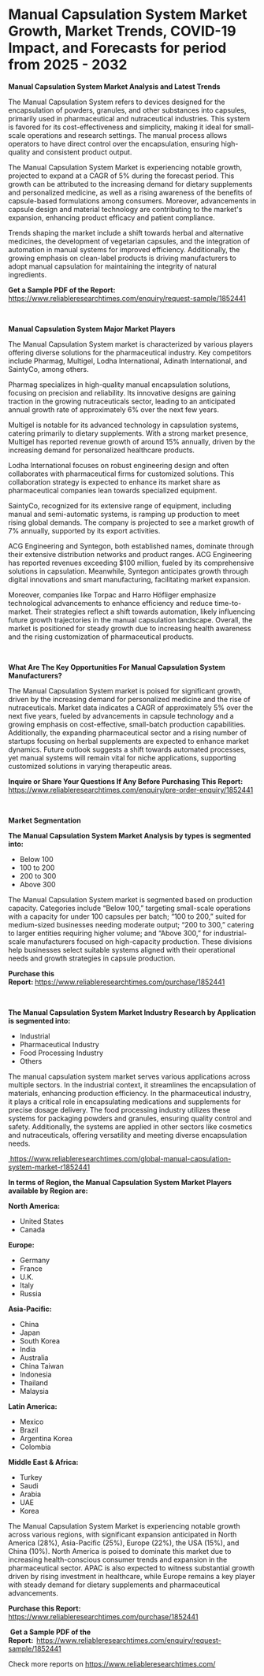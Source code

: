 <p><h1>Manual Capsulation System Market Growth, Market Trends, COVID-19 Impact, and Forecasts for period from 2025 - 2032</h1></p><p><strong>Manual Capsulation System Market Analysis and Latest Trends</strong></p>
<p><p>The Manual Capsulation System refers to devices designed for the encapsulation of powders, granules, and other substances into capsules, primarily used in pharmaceutical and nutraceutical industries. This system is favored for its cost-effectiveness and simplicity, making it ideal for small-scale operations and research settings. The manual process allows operators to have direct control over the encapsulation, ensuring high-quality and consistent product output.</p><p>The Manual Capsulation System Market is experiencing notable growth, projected to expand at a CAGR of 5% during the forecast period. This growth can be attributed to the increasing demand for dietary supplements and personalized medicine, as well as a rising awareness of the benefits of capsule-based formulations among consumers. Moreover, advancements in capsule design and material technology are contributing to the market's expansion, enhancing product efficacy and patient compliance. </p><p>Trends shaping the market include a shift towards herbal and alternative medicines, the development of vegetarian capsules, and the integration of automation in manual systems for improved efficiency. Additionally, the growing emphasis on clean-label products is driving manufacturers to adopt manual capsulation for maintaining the integrity of natural ingredients.</p></p>
<p><strong>Get a Sample PDF of the Report:&nbsp;</strong> <a href="https://www.reliableresearchtimes.com/enquiry/request-sample/1852441?utm_campaign=2793&utm_medium=2&utm_source=Github&utm_content=ia&utm_term=02032025&utm_id=manual-capsulation-system">https://www.reliableresearchtimes.com/enquiry/request-sample/1852441</a></p>
<p>&nbsp;</p>
<p><strong>Manual Capsulation System Major Market Players</strong></p>
<p><p>The Manual Capsulation System market is characterized by various players offering diverse solutions for the pharmaceutical industry. Key competitors include Pharmag, Multigel, Lodha International, Adinath International, and SaintyCo, among others. </p><p>Pharmag specializes in high-quality manual encapsulation solutions, focusing on precision and reliability. Its innovative designs are gaining traction in the growing nutraceuticals sector, leading to an anticipated annual growth rate of approximately 6% over the next few years.</p><p>Multigel is notable for its advanced technology in capsulation systems, catering primarily to dietary supplements. With a strong market presence, Multigel has reported revenue growth of around 15% annually, driven by the increasing demand for personalized healthcare products.</p><p>Lodha International focuses on robust engineering design and often collaborates with pharmaceutical firms for customized solutions. This collaboration strategy is expected to enhance its market share as pharmaceutical companies lean towards specialized equipment.</p><p>SaintyCo, recognized for its extensive range of equipment, including manual and semi-automatic systems, is ramping up production to meet rising global demands. The company is projected to see a market growth of 7% annually, supported by its export activities.</p><p>ACG Engineering and Syntegon, both established names, dominate through their extensive distribution networks and product ranges. ACG Engineering has reported revenues exceeding $100 million, fueled by its comprehensive solutions in capsulation. Meanwhile, Syntegon anticipates growth through digital innovations and smart manufacturing, facilitating market expansion.</p><p>Moreover, companies like Torpac and Harro Höfliger emphasize technological advancements to enhance efficiency and reduce time-to-market. Their strategies reflect a shift towards automation, likely influencing future growth trajectories in the manual capsulation landscape. Overall, the market is positioned for steady growth due to increasing health awareness and the rising customization of pharmaceutical products.</p></p>
<p>&nbsp;</p>
<p><strong>What Are The Key Opportunities For Manual Capsulation System Manufacturers?</strong></p>
<p><p>The Manual Capsulation System market is poised for significant growth, driven by the increasing demand for personalized medicine and the rise of nutraceuticals. Market data indicates a CAGR of approximately 5% over the next five years, fueled by advancements in capsule technology and a growing emphasis on cost-effective, small-batch production capabilities. Additionally, the expanding pharmaceutical sector and a rising number of startups focusing on herbal supplements are expected to enhance market dynamics. Future outlook suggests a shift towards automated processes, yet manual systems will remain vital for niche applications, supporting customized solutions in varying therapeutic areas.</p></p>
<p><strong>Inquire or Share Your Questions If Any Before Purchasing This Report:</strong> <a href="https://www.reliableresearchtimes.com/enquiry/pre-order-enquiry/1852441?utm_campaign=2793&utm_medium=2&utm_source=Github&utm_content=ia&utm_term=02032025&utm_id=manual-capsulation-system">https://www.reliableresearchtimes.com/enquiry/pre-order-enquiry/1852441</a></p>
<p>&nbsp;</p>
<p><strong>Market Segmentation</strong></p>
<p><strong>The Manual Capsulation System Market Analysis by types is segmented into:</strong></p>
<p><ul><li>Below 100</li><li>100 to 200</li><li>200 to 300</li><li>Above 300</li></ul></p>
<p><p>The Manual Capsulation System market is segmented based on production capacity. Categories include “Below 100,” targeting small-scale operations with a capacity for under 100 capsules per batch; “100 to 200,” suited for medium-sized businesses needing moderate output; “200 to 300,” catering to larger entities requiring higher volume; and “Above 300,” for industrial-scale manufacturers focused on high-capacity production. These divisions help businesses select suitable systems aligned with their operational needs and growth strategies in capsule production.</p></p>
<p><strong>Purchase this Report:&nbsp;</strong><a href="https://www.reliableresearchtimes.com/purchase/1852441?utm_campaign=2793&utm_medium=2&utm_source=Github&utm_content=ia&utm_term=02032025&utm_id=manual-capsulation-system">https://www.reliableresearchtimes.com/purchase/1852441</a></p>
<p>&nbsp;</p>
<p><strong>The Manual Capsulation System Market Industry Research by Application is segmented into:</strong></p>
<p><ul><li>Industrial</li><li>Pharmaceutical Industry</li><li>Food Processing Industry</li><li>Others</li></ul></p>
<p><p>The manual capsulation system market serves various applications across multiple sectors. In the industrial context, it streamlines the encapsulation of materials, enhancing production efficiency. In the pharmaceutical industry, it plays a critical role in encapsulating medications and supplements for precise dosage delivery. The food processing industry utilizes these systems for packaging powders and granules, ensuring quality control and safety. Additionally, the systems are applied in other sectors like cosmetics and nutraceuticals, offering versatility and meeting diverse encapsulation needs.</p></p>
<p><a href="https://www.reliableresearchtimes.com/global-manual-capsulation-system-market-r1852441?utm_campaign=2793&utm_medium=2&utm_source=Github&utm_content=ia&utm_term=02032025&utm_id=manual-capsulation-system">&nbsp;https://www.reliableresearchtimes.com/global-manual-capsulation-system-market-r1852441</a></p>
<p><strong>In terms of Region, the Manual Capsulation System Market Players available by Region are:</strong></p>
<p>
    <p> <strong> North America: </strong>
        <ul>
            <li>United States</li>
            <li>Canada</li>
        </ul>
        </p> 
    <p> <strong> Europe: </strong>
        <ul>
            <li>Germany</li>
            <li>France</li>
            <li>U.K.</li>
            <li>Italy</li>
            <li>Russia</li>
        </ul>
        </p> 
    <p> <strong> Asia-Pacific: </strong>
        <ul>
            <li>China</li>
            <li>Japan</li>
            <li>South Korea</li>
            <li>India</li>
            <li>Australia</li>
            <li>China Taiwan</li>
            <li>Indonesia</li>
            <li>Thailand</li>
            <li>Malaysia</li>
        </ul>
        </p> 
    <p> <strong> Latin America: </strong>
        <ul>
            <li>Mexico</li>
            <li>Brazil</li>
            <li>Argentina Korea</li>
            <li>Colombia</li>
        </ul>
        </p> 
    <p> <strong> Middle East & Africa: </strong>
        <ul>
            <li>Turkey</li>
            <li>Saudi</li>
            <li>Arabia</li>
            <li>UAE</li>
            <li>Korea</li>
        </ul>
    </p>
    </p>
<p><p>The Manual Capsulation System Market is experiencing notable growth across various regions, with significant expansion anticipated in North America (28%), Asia-Pacific (25%), Europe (22%), the USA (15%), and China (10%). North America is poised to dominate this market due to increasing health-conscious consumer trends and expansion in the pharmaceutical sector. APAC is also expected to witness substantial growth driven by rising investment in healthcare, while Europe remains a key player with steady demand for dietary supplements and pharmaceutical advancements.</p></p>
<p><strong>Purchase this Report: </strong><a href="https://www.reliableresearchtimes.com/purchase/1852441?utm_campaign=2793&utm_medium=2&utm_source=Github&utm_content=ia&utm_term=02032025&utm_id=manual-capsulation-system">https://www.reliableresearchtimes.com/purchase/1852441</a></p>
<p>&nbsp;<strong>Get a Sample PDF of the Report:&nbsp;&nbsp;</strong><a href="https://www.reliableresearchtimes.com/enquiry/request-sample/1852441?utm_campaign=2793&utm_medium=2&utm_source=Github&utm_content=ia&utm_term=02032025&utm_id=manual-capsulation-system">https://www.reliableresearchtimes.com/enquiry/request-sample/1852441</a></p>
<p><strong></strong></p>
<p>Check more reports on <a href="https://www.reliableresearchtimes.com/?utm_campaign=2793&utm_medium=2&utm_source=Github&utm_content=ia&utm_term=02032025&utm_id=manual-capsulation-system">https://www.reliableresearchtimes.com/</a></p>